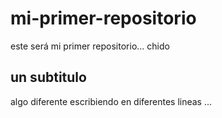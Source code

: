 # mi-primer-repositorio
este será mi primer repositorio... chido 
## un subtitulo 
algo diferente
escribiendo en diferentes lineas
...
